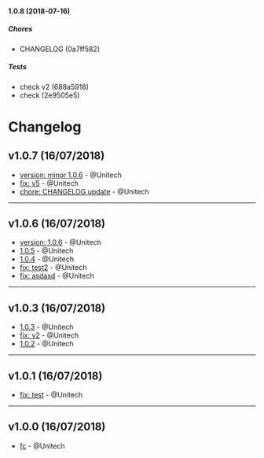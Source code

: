 #### 1.0.8 (2018-07-16)

##### Chores

*  CHANGELOG (0a7ff582)

##### Tests

*  check v2 (688a5918)
*  check (2e9505e5)

# Changelog

## v1.0.7 (16/07/2018)
- [version: minor 1.0.6](https://github.com/Unitech/release-test-check/commit/4c61c98a84476d3b62ea53a839aa0379a37738e6) - @Unitech
- [fix: v5](https://github.com/Unitech/release-test-check/commit/6a17674c4bc7074bd58ea6be5ac86892ea467ffc) - @Unitech
- [chore: CHANGELOG update](https://github.com/Unitech/release-test-check/commit/5516c1214c9e0c418c4197a57a71d5d48c7a4fb1) - @Unitech

---

## v1.0.6 (16/07/2018)
- [version: 1.0.6](https://github.com/Unitech/release-test-check/commit/bfcfd05661da224e8282c30f57828f30e0d000ea) - @Unitech
- [1.0.5](https://github.com/Unitech/release-test-check/commit/727636454bd1b79e4034b8270ac8dd7977c5da37) - @Unitech
- [1.0.4](https://github.com/Unitech/release-test-check/commit/3ce06daee747674a58ad8ae159303dcfcbc9cb58) - @Unitech
- [fix: test2](https://github.com/Unitech/release-test-check/commit/ecd95b201ec7619e0555b6d3a02baf64a8fe1986) - @Unitech
- [fix: asdasd](https://github.com/Unitech/release-test-check/commit/1815ee56171cd769af2f789c37e7737ef30857a7) - @Unitech

---

## v1.0.3 (16/07/2018)
- [1.0.3](https://github.com/Unitech/release-test-check/commit/4d374a4253f7979179b2e8298bfd9fb9fa674b37) - @Unitech
- [fix: v2](https://github.com/Unitech/release-test-check/commit/ede37f884819fd2906b97d17c536902a012f36fc) - @Unitech
- [1.0.2](https://github.com/Unitech/release-test-check/commit/87a48345e8e43b28905dff751aad63f086644561) - @Unitech

---

## v1.0.1 (16/07/2018)
- [fix: test](https://github.com/Unitech/release-test-check/commit/e4789ab0b02d872c74fe80ba0c1c6b10538bdc93) - @Unitech

---

## v1.0.0 (16/07/2018)
- [fc](https://github.com/Unitech/release-test-check/commit/c2fe7080f3f17525721aff83da747120ee0f95c4) - @Unitech
